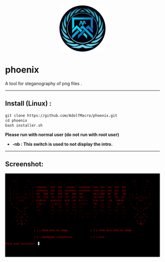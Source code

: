 <p align="center">
  <img 
    width="150"
    height="150"
    src="https://github.com/AdolfMacro/AdolfMacro/blob/main/logo.png"
  >
</p>



# phoenix
A tool for steganography of png files .

-----
## Install (Linux) : 

```
git clone https://github.com/AdolfMacro/phoenix.git
cd phoenix
bash installer.sh
```
**Please run with normal user (do not run with root user)**




- **-nb : This switch is used to not display the intro.**

-----

## Screenshot:
![menu1](https://github.com/AdolfMacro/phoenix/blob/main/screenshots/1.png?raw=true)
